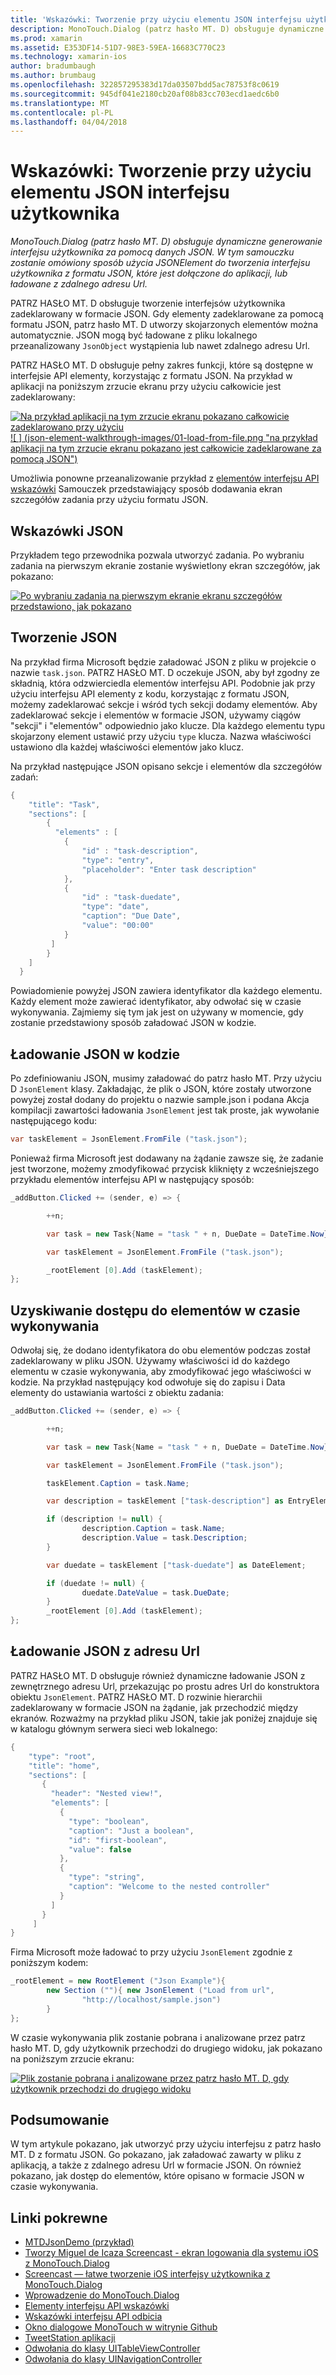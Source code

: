 ```yaml
---
title: 'Wskazówki: Tworzenie przy użyciu elementu JSON interfejsu użytkownika'
description: MonoTouch.Dialog (patrz hasło MT. D) obsługuje dynamiczne generowanie interfejsu użytkownika za pomocą danych JSON. W tym samouczku zostanie omówiony sposób użycia JSONElement do tworzenia interfejsu użytkownika z formatu JSON, które jest dołączone do aplikacji, lub ładowane z zdalnego adresu Url.
ms.prod: xamarin
ms.assetid: E353DF14-51D7-98E3-59EA-16683C770C23
ms.technology: xamarin-ios
author: bradumbaugh
ms.author: brumbaug
ms.openlocfilehash: 322857295383d17da03507bdd5ac78753f8c0619
ms.sourcegitcommit: 945df041e2180cb20af08b83cc703ecd1aedc6b0
ms.translationtype: MT
ms.contentlocale: pl-PL
ms.lasthandoff: 04/04/2018
---
```

# <a name="walkthrough-using-a-json-element-to-create-a-user-interface"></a>Wskazówki: Tworzenie przy użyciu elementu JSON interfejsu użytkownika

_MonoTouch.Dialog (patrz hasło MT. D) obsługuje dynamiczne generowanie interfejsu użytkownika za pomocą danych JSON. W tym samouczku zostanie omówiony sposób użycia JSONElement do tworzenia interfejsu użytkownika z formatu JSON, które jest dołączone do aplikacji, lub ładowane z zdalnego adresu Url._


PATRZ HASŁO MT. D obsługuje tworzenie interfejsów użytkownika zadeklarowany w formacie JSON. Gdy elementy zadeklarowane za pomocą formatu JSON, patrz hasło MT. D utworzy skojarzonych elementów można automatycznie. JSON mogą być ładowane z pliku lokalnego przeanalizowany `JsonObject` wystąpienia lub nawet zdalnego adresu Url.

PATRZ HASŁO MT. D obsługuje pełny zakres funkcji, które są dostępne w interfejsie API elementy, korzystając z formatu JSON. Na przykład w aplikacji na poniższym zrzucie ekranu przy użyciu całkowicie jest zadeklarowany:

[![](json-element-walkthrough-images/01-load-from-file.png "Na przykład aplikacji na tym zrzucie ekranu pokazano całkowicie zadeklarowano przy użyciu") ](json-element-walkthrough-images/01-load-from-file.png#lightbox) [ ![ ] (json-element-walkthrough-images/01-load-from-file.png "na przykład aplikacji na tym zrzucie ekranu pokazano jest całkowicie zadeklarowane za pomocą JSON")](json-element-walkthrough-images/01-load-from-file.png#lightbox)

Umożliwia ponowne przeanalizowanie przykład z [elementów interfejsu API wskazówki](~/ios/user-interface/monotouch.dialog/elements-api-walkthrough.md) Samouczek przedstawiający sposób dodawania ekran szczegółów zadania przy użyciu formatu JSON.

## <a name="json-walkthrough"></a>Wskazówki JSON

Przykładem tego przewodnika pozwala utworzyć zadania. Po wybraniu zadania na pierwszym ekranie zostanie wyświetlony ekran szczegółów, jak pokazano:

 [![](json-element-walkthrough-images/03-task-list.png "Po wybraniu zadania na pierwszym ekranie ekranu szczegółów przedstawiono, jak pokazano")](json-element-walkthrough-images/03-task-list.png#lightbox)

## <a name="creating-the-json"></a>Tworzenie JSON

Na przykład firma Microsoft będzie załadować JSON z pliku w projekcie o nazwie `task.json`. PATRZ HASŁO MT. D oczekuje JSON, aby był zgodny ze składnią, która odzwierciedla elementów interfejsu API. Podobnie jak przy użyciu interfejsu API elementy z kodu, korzystając z formatu JSON, możemy zadeklarować sekcje i wśród tych sekcji dodamy elementów. Aby zadeklarować sekcje i elementów w formacie JSON, używamy ciągów "sekcji" i "elementów" odpowiednio jako klucze. Dla każdego elementu typu skojarzony element ustawić przy użyciu `type` klucza. Nazwa właściwości ustawiono dla każdej właściwości elementów jako klucz.

Na przykład następujące JSON opisano sekcje i elementów dla szczegółów zadań:

```csharp
{
    "title": "Task",
    "sections": [
        {
          "elements" : [
            {
                "id" : "task-description",
                "type": "entry",
                "placeholder": "Enter task description"
            },
            {
                "id" : "task-duedate",
                "type": "date",
                "caption": "Due Date",
                "value": "00:00"
            }
         ]
        }
    ]
  }
```

Powiadomienie powyżej JSON zawiera identyfikator dla każdego elementu. Każdy element może zawierać identyfikator, aby odwołać się w czasie wykonywania. Zajmiemy się tym jak jest on używany w momencie, gdy zostanie przedstawiony sposób załadować JSON w kodzie.

 <a name="Loading_the_JSON_in_Code" />


## <a name="loading-the-json-in-code"></a>Ładowanie JSON w kodzie

Po zdefiniowaniu JSON, musimy załadować do patrz hasło MT. Przy użyciu D `JsonElement` klasy. Zakładając, że plik o JSON, które zostały utworzone powyżej został dodany do projektu o nazwie sample.json i podana Akcja kompilacji zawartości ładowania `JsonElement` jest tak proste, jak wywołanie następującego kodu:

```csharp
var taskElement = JsonElement.FromFile ("task.json");
```

Ponieważ firma Microsoft jest dodawany na żądanie zawsze się, że zadanie jest tworzone, możemy zmodyfikować przycisk kliknięty z wcześniejszego przykładu elementów interfejsu API w następujący sposób:

```csharp
_addButton.Clicked += (sender, e) => {

        ++n;

        var task = new Task{Name = "task " + n, DueDate = DateTime.Now};

        var taskElement = JsonElement.FromFile ("task.json");

        _rootElement [0].Add (taskElement);
};
```

 <a name="Accessing_Elements_at_Runtime" />


## <a name="accessing-elements-at-runtime"></a>Uzyskiwanie dostępu do elementów w czasie wykonywania

Odwołaj się, że dodano identyfikatora do obu elementów podczas został zadeklarowany w pliku JSON. Używamy właściwości id do każdego elementu w czasie wykonywania, aby zmodyfikować jego właściwości w kodzie. Na przykład następujący kod odwołuje się do zapisu i Data elementy do ustawiania wartości z obiektu zadania:

```csharp
_addButton.Clicked += (sender, e) => {

        ++n;

        var task = new Task{Name = "task " + n, DueDate = DateTime.Now};

        var taskElement = JsonElement.FromFile ("task.json");

        taskElement.Caption = task.Name;

        var description = taskElement ["task-description"] as EntryElement;

        if (description != null) {
                description.Caption = task.Name;
                description.Value = task.Description;       
        }

        var duedate = taskElement ["task-duedate"] as DateElement;

        if (duedate != null) {                
                duedate.DateValue = task.DueDate;
        }
        _rootElement [0].Add (taskElement);
};
```

 <a name="Loading_JSON_from_a_Url" />


## <a name="loading-json-from-a-url"></a>Ładowanie JSON z adresu Url

PATRZ HASŁO MT. D obsługuje również dynamiczne ładowanie JSON z zewnętrznego adresu Url, przekazując po prostu adres Url do konstruktora obiektu `JsonElement`. PATRZ HASŁO MT. D rozwinie hierarchii zadeklarowany w formacie JSON na żądanie, jak przechodzić między ekranów. Rozważmy na przykład pliku JSON, takie jak poniżej znajduje się w katalogu głównym serwera sieci web lokalnego:

```csharp
{
    "type": "root",
    "title": "home",
    "sections": [
       {
         "header": "Nested view!",
         "elements": [
           {
             "type": "boolean",
             "caption": "Just a boolean",
             "id": "first-boolean",
             "value": false
           },
           {
             "type": "string",
             "caption": "Welcome to the nested controller"
           }
         ]
       }
     ]
}
```

Firma Microsoft może ładować to przy użyciu `JsonElement` zgodnie z poniższym kodem:

```csharp
_rootElement = new RootElement ("Json Example"){
        new Section (""){ new JsonElement ("Load from url",
                "http://localhost/sample.json")
        }
};
```

W czasie wykonywania plik zostanie pobrana i analizowane przez patrz hasło MT. D, gdy użytkownik przechodzi do drugiego widoku, jak pokazano na poniższym zrzucie ekranu:

 [![](json-element-walkthrough-images/04-json-web-example.png "Plik zostanie pobrana i analizowane przez patrz hasło MT. D, gdy użytkownik przechodzi do drugiego widoku")](json-element-walkthrough-images/04-json-web-example.png#lightbox)

 <a name="Summary" />


## <a name="summary"></a>Podsumowanie

W tym artykule pokazano, jak utworzyć przy użyciu interfejsu z patrz hasło MT. D z formatu JSON. Go pokazano, jak załadować zawarty w pliku z aplikacją, a także z zdalnego adresu Url w formacie JSON. On również pokazano, jak dostęp do elementów, które opisano w formacie JSON w czasie wykonywania.


## <a name="related-links"></a>Linki pokrewne

- [MTDJsonDemo (przykład)](https://developer.xamarin.com/samples/MTDJsonDemo/)
- [Tworzy Miguel de Icaza Screencast - ekran logowania dla systemu iOS z MonoTouch.Dialog](http://youtu.be/3butqB1EG0c)
- [Screencast — łatwe tworzenie iOS interfejsy użytkownika z MonoTouch.Dialog](http://youtu.be/j7OC5r8ZkYg)
- [Wprowadzenie do MonoTouch.Dialog](~/ios/user-interface/monotouch.dialog/index.md)
- [Elementy interfejsu API wskazówki](~/ios/user-interface/monotouch.dialog/elements-api-walkthrough.md)
- [Wskazówki interfejsu API odbicia](~/ios/user-interface/monotouch.dialog/reflection-api-walkthrough.md)
- [Okno dialogowe MonoTouch w witrynie Github](https://github.com/migueldeicaza/MonoTouch.Dialog)
- [TweetStation aplikacji](https://github.com/migueldeicaza/TweetStation)
- [Odwołania do klasy UITableViewController](http://developer.apple.com/library/ios/#DOCUMENTATION/UIKit/Reference/UITableViewController_Class/Reference/Reference.html)
- [Odwołania do klasy UINavigationController](http://developer.apple.com/library/ios/#documentation/UIKit/Reference/UINavigationController_Class/Reference/Reference.html)
